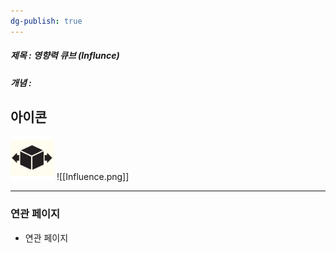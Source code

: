 ```yaml
---
dg-publish: true
---
```

##### 제목 : 영향력 큐브 (Influnce)
##### 개념 : 
## 아이콘
<img src="\Assets\Influence.png"/>
![[Influence.png]]

--- 

### 연관 페이지
- 연관 페이지

